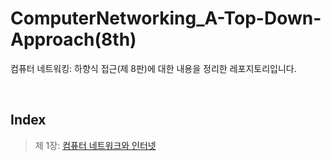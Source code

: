 # ComputerNetworking_A-Top-Down-Approach(8th)
컴퓨터 네트워킹: 하향식 접근(제 8판)에 대한 내용을 정리한 레포지토리입니다.   

<br/>

## Index
> 제 1장: [컴퓨터 네트워크와 인터넷](https://github.com/jmKim02/ComputerNetworking_A-Top-Down-Approach/blob/main/Chapter%201%20/1.0%20%EC%BB%B4%ED%93%A8%ED%84%B0%20%EB%84%A4%ED%8A%B8%EC%9B%8C%ED%81%AC%EC%99%80%20%EC%9D%B8%ED%84%B0%EB%84%B7.md)
